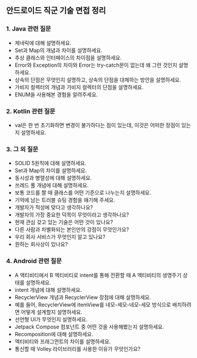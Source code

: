 ## 안드로이드 직군 기술 면접 정리


### 1. Java 관련 질문


- 제네릭에 대해 설명하세요.
- Set과 Map의 개념과 차이를 설명하세요.
- 추상 클래스와 인터페이스의 차이점을 설명하세요.
- Error와 Exception의 차이와 Error는 try-catch문이 없는데 왜 그런 것인지 설명하세요.
- 상속의 단점은 무엇인지 설명하고, 상속의 단점을 대체하는 방안을 설명하세요.
- 가비지 컬렉터의 개념과 가비지 컬렉터의 단점을 설명하세요.
- ENUM을 사용해본 경험을 알려주세요.


### 2. Kotlin 관련 질문


- val은 한 번 초기화하면 변경이 불가하다는 점이 있는데, 이것은 어떠한 장점이 있는지 설명하세요.


### 3. 그 외 질문


- SOLID 5원칙에 대해 설명하세요.
- Set과 Map의 차이를 설명하세요.
- 동시성과 병렬성에 대해 설명하세요.
- 쓰레드 풀 개념에 대해 설명하세요.
- 보통 코드를 짤 때 클래스를 어떤 기준으로 나누는지 설명하세요.
- 기억에 남는 트러블 슈팅 경험을 얘기해 주세요.
- 개발자가 적성에 맞다고 생각하나요?
- 개발자의 가장 중요한 덕목이 무엇이라고 생각하나요?
- 현재 관심 갖고 있는 기술은 어떤 것이 있나요?
- 다른 사람과 차별화되는 본인만의 강점이 무엇인가요?
- 우리 회사 서비스가 무엇인지 알고 있나요?
- 원하는 회사상이 있나요?



### 4. Android 관련 질문


- A 액티비티에서 B 액티비티로 intent를 통해 전환할 때 A 액티비티의 생명주기 상태를 설명하세요.
- intent 개념에 대해 설명하세요.
- RecyclerView 개념과 RecyclerView 장점에 대해 설명하세요.
- 예를 들어, RecyclerView에 itemView를 네모-세모-네모-세모 방식으로 배치하려면 어떻게 설계할지 설명하세요.
- 선언형 UI가 무엇인지 설명하세요.
- Jetpack Compose 컴포넌트 중 어떤 것을 사용해봤는지 설명하세요.
- Recomposition에 대해 설명하세요.
- 액티비티와 프래그먼트의 차이를 설명하세요.
- 통신할 때 Volley 라이브러리를 사용한 이유가 무엇인가요?
